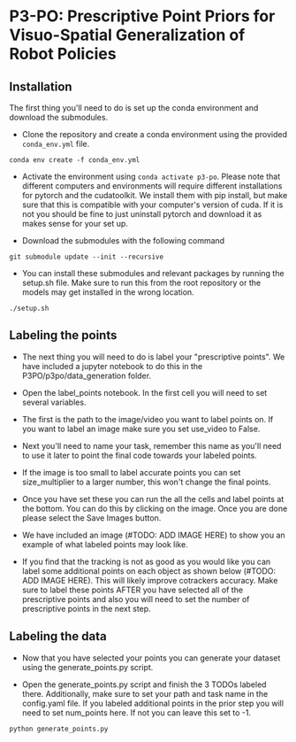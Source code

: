 # P3-PO: Prescriptive Point Priors for Visuo-Spatial Generalization of Robot Policies

## Installation
The first thing you'll need to do is set up the conda environment and download the submodules.

- Clone the repository and create a conda environment using the provided `conda_env.yml` file.
```
conda env create -f conda_env.yml
```
- Activate the environment using `conda activate p3-po`. Please note that different computers and environments will require different installations for pytorch and the cudatoolkit. We install them with pip install, but make sure that this is compatible with your computer's version of cuda. If it is not you should be fine to just uninstall pytorch and download it as makes sense for your set up.

- Download the submodules with the following command
```
git submodule update --init --recursive
```

- You can install these submodules and relevant packages by running the setup.sh file. Make sure to run this from the root repository or the models may get installed in the wrong location.
```
./setup.sh
```

## Labeling the points
- The next thing you will need to do is label your "prescriptive points". We have included a jupyter notebook to do this in the P3PO/p3po/data_generation folder.

- Open the label_points notebook. In the first cell you will need to set several variables.

- The first is the path to the image/video you want to label points on. If you want to label an image make sure you set use_video to False.

- Next you'll need to name your task, remember this name as you'll need to use it later to point the final code towards your labeled points.

- If the image is too small to label accurate points you can set size_multiplier to a larger number, this won't change the final points.

- Once you have set these you can run the all the cells and label points at the bottom. You can do this by clicking on the image. Once you are done please select the Save Images button.

- We have included an image (#TODO: ADD IMAGE HERE) to show you an example of what labeled points may look like. 

- If you find that the tracking is not as good as you would like you can label some additional points on each object as shown below (#TODO: ADD IMAGE HERE). This will likely improve cotrackers accuracy. Make sure to label these points AFTER you have selected all of the prescriptive points and also you will need to set the number of prescriptive points in the next step.

## Labeling the data
- Now that you have selected your points you can generate your dataset using the generate_points.py script.

- Open the generate_points.py script and finish the 3 TODOs labeled there. Additionally, make sure to set your path and task name in the config.yaml file. If you labeled additional points in the prior step you will need to set num_points here. If not you can leave this set to -1.

```
python generate_points.py
```





